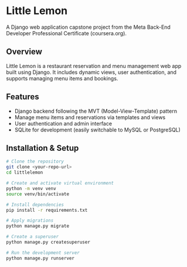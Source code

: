 # Little Lemon

A Django web application capstone project from the Meta Back-End Developer Professional Certificate (coursera.org).

## Overview

Little Lemon is a restaurant reservation and menu management web app built using Django. It includes dynamic views, user authentication, and supports managing menu items and bookings.

## Features

- Django backend following the MVT (Model-View-Template) pattern  
- Manage menu items and reservations via templates and views  
- User authentication and admin interface  
- SQLite for development (easily switchable to MySQL or PostgreSQL)

## Installation & Setup

```bash
# Clone the repository
git clone <your-repo-url>
cd littlelemon

# Create and activate virtual environment
python -m venv venv
source venv/bin/activate

# Install dependencies
pip install -r requirements.txt

# Apply migrations
python manage.py migrate

# Create a superuser
python manage.py createsuperuser

# Run the development server
python manage.py runserver
```
